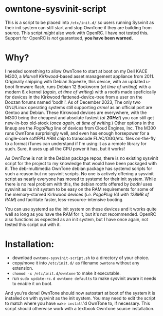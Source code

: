 # owntone-sysvinit-script
This is a script to be placed into `/etc/init.d/` so users running Sysvinit as their init system can still start and stop OwnTone if they are building from source.
This script *might* also work with OpenRC. I have not tested this. Support for OpenRC is *not* guaranteed, **you have been warned.**

# Why?
I needed something to allow OwnTone to start at boot on my Dell KACE M300, a *Marvell Kirkwood*-based asset management appliance from 2011.
Originally shipping with Debian Squeeze, this device, with an updated u-boot firmware flash, runs Debian 12 Bookworm (*at time of writing*) with a modern 6.x kernel (*again, at time of writing*) with a rootfs made speficically for devices in the Kirkwood flattened-device-tree from a user on the Doozan forums named 'bodhi'. As of December 2023, The only two GNU/Linux operating systems still supporting *armel* as an official port are Gentoo and Debian. These Kirkwood devices are everywhere, with the M300 being the cheapest and absolute fastest (*at **2GHz!***) you can still get new-in-box old-stock (*once again, at time of writing.*) Other options in the lineup are the *PogoPlug* line of devices from Cloud Engines, Inc.
The M300 runs OwnTone surprisingly well, and even has enough horsepower for a single-core softFPU ARM chip to transcode FLAC/OGG/etc. files on-the-fly to a format iTunes can understand if I'm using it as a remote library for such. Sure, it uses up all the CPU power it has, but it works! 

As OwnTone is not in the Debian package repos, there is no existing sysvinit script for the project to my knowledge that would have been packaged with it.
The deb-multimedia OwnTone debian package has systemd scripts for such a reason but no sysvinit scripts. No one is actively offering a sysvinit script as nearly everyone has moved to systemd for their init system. While there is no real problem with this, the debian rootfs offered by *bodhi* uses sysvinit as its init system to be easy on the RAM requirements for some of the memory-starved Kirkwood devices (*i.e. PogoPlug V4 with 128MB of RAM*) and facilitate faster, less-resource-intensive booting.

You can use systemd as the init system on these devices and it works quite well so long as you have the RAM for it, but it's not recommended. OpenRC also functions as expected as an init system, but I have once again, not tested this script out with it.



# Installation:
- download `owntone-sysvinit-script.sh` to a directory of your choice.
- copy/move it into `/etc/init.d/` as filename `owntone` without any extension.
- `chomod -x /etc/init.d/owntone` to make it executable.
- run `sudo update-rc.d owntone defaults` to make sysvinit aware it needs to enable it on boot.

And you're done! OwnTone should now autostart at boot of the system it is installed on with sysvinit as the init system.
You may need to edit the script to match where you have `make install`'d OwnTone to, if necessary. This script should otherwise work with a textbook OwnTone source installation.
